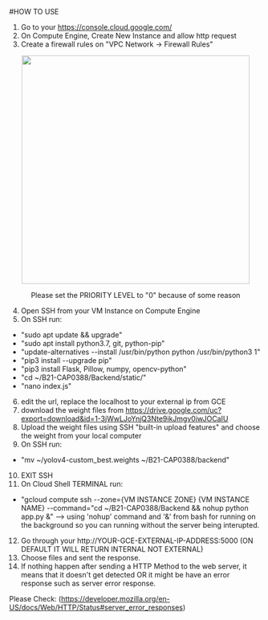 #HOW TO USE

1. Go to your https://console.cloud.google.com/
2. On Compute Engine, Create New Instance and allow http request
3. Create a firewall rules on "VPC Network -> Firewall Rules"
<p align="center">
<img src="https://user-images.githubusercontent.com/69615570/120776862-dfee7600-c54e-11eb-840b-8e2bd7141f3f.png" widht="332" height="454.67">
  <p align="center">
  Please set the PRIORITY LEVEL to "0" because of some reason

4. Open SSH from your VM Instance on Compute Engine
5. On SSH run:
* "sudo apt update && upgrade"
* "sudo apt install python3.7, git, python-pip"
* "update-alternatives --install /usr/bin/python python /usr/bin/python3 1"
* "pip3 install --upgrade pip"
* "pip3 install Flask, Pillow, numpy, opencv-python"
* "cd ~/B21-CAP0388/Backend/static/"
* "nano index.js"

6. edit the url, replace the localhost to your external ip from GCE
7. download the weight files from https://drive.google.com/uc?export=download&id=1-3jWwLJoYnjQ3Nte9ikJmgv0iwJOCaIU
8. Upload the weight files using SSH "built-in upload features" and choose the weight from your local computer
9. On SSH run:
* "mv ~/yolov4-custom_best.weights ~/B21-CAP0388/backend"
10. EXIT SSH
11. On Cloud Shell TERMINAL run:
* "gcloud compute ssh --zone={VM INSTANCE ZONE} {VM INSTANCE NAME} --command="cd ~/B21-CAP0388/Backend && nohup python app.py &" --> using 'nohup' command and '&' from bash for running on the background so you can running without the server being interupted.

12. Go through your http://YOUR-GCE-EXTERNAL-IP-ADDRESS:5000 (ON DEFAULT IT WILL RETURN INTERNAL NOT EXTERNAL)
13. Choose files and sent the response.
14. If nothing happen after sending a HTTP Method to the web server, it means that it doesn't get detected OR it might be have an error response such as server error response. 

Please Check:
(https://developer.mozilla.org/en-US/docs/Web/HTTP/Status#server_error_responses)
